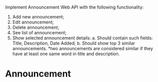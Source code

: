 Implement Announcement Web API with the following
functionality:
1. Add new announcement;
2. Edit announcement;
3. Delete announcement;
4. See list of announcement;
5. Show selected announcement details:
 a. Should contain such fields: Title, Description, Date
Added;
 b. Should show top 3 similar announcements.
*two announcements are considered similar if they have at
least one same word in title and description.
# Announcement
